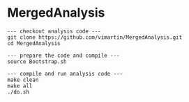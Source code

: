 # MergedAnalysis

	--- checkout analysis code ---
	git clone https://github.com/vimartin/MergedAnalysis.git
	cd MergedAnalysis

	--- prepare the code and compile ---
	source Bootstrap.sh

	--- compile and run analysis code ---
	make clean
	make all
	./do.sh
